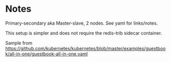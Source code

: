 # Notes

Primary-secondary aka Master-slave, 2 nodes. See yaml for links/notes.

This setup is simpler and does not require the redis-trib sidecar container.

Sample from https://github.com/kubernetes/kubernetes/blob/master/examples/guestbook/all-in-one/guestbook-all-in-one.yaml
